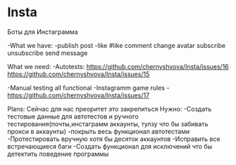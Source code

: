 # Insta

Боты для Инстаграмма

-What we have:
-publish post
-like
#like
comment
change avatar
subscribe
unsubscribe
send message

What we need:
-Autotests:
https://github.com/chernyshvova/Insta/issues/16
https://github.com/chernyshvova/Insta/issues/15

-Manual testing all functional
-Instagramm game rules - https://github.com/chernyshvova/Insta/issues/17

Plans:
Сейчас для нас преоритет это закрепиться
Нужно:
-Создать тестовые данные для автотестов и ручного тестирования(почты,инстаграмм аккаунты, тулзу что бы забивать прокси в аккаунты)
-покрыть весь функционал автотестами
-Протестировать вручную хотя бы десяток аккаунтов
-Исправить все встречающиеся баги
-Создать функционал для исключений что бы детектить поведение программы
